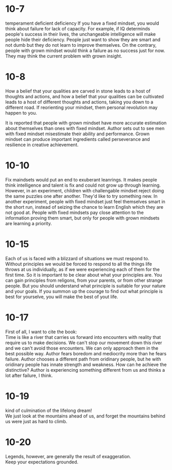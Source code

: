 # 10-7
temperament
deficient deficiency
If you have a fixed mindset, you would think about failure for lack of capacity. For example, if IQ determinds people's
success in their lives, the unchangeable intelligence will make people hide their deficiency. People just want to show
they are smart and not dumb but they do not learn to improve themselves. On the contrary, people with grown mindset would
think a failure as no success just for now. They may think the current problem with grown insight.

# 10-8

How a belief that your qualities are carved in stone leads to a host of thoughts and actions, and how a belief that
your qualities can be cultivated leads to a host of different thoughts and actions, taking you down
to a different road. If reorienting your mindset, them personal revolution may happen to you.

It is reported that people with grown mindset have more accurate estimation about themselves than ones with fixed
mindset. Author sets out to see men with fixed mindset misestimate their ability and performance. Grown mindset
can produce important ingredients called perseverance and resilience in creative achievement.

# 10-10

Fix maindsets would put an end to exuberant leanrings. It makes people think intelligence and talent is fix and could
not grow up through learning. However, in an experiment, children with challengable mindset reject doing the same puzzles
one after another. They'd like to try something new. In another experiment, people with fixed mindset just feel themselves
smart in the short run, instead of seizing the chance to learn English which they are not good at. People with fixed
mindsets pay close attention to the information proving them smart, but only for people with grown mindsets are learning
a priority.

# 10-15

Each of us is faced with a blizzard of situations we must respond to. Without principles we would be forced to
respond to all the things life throws at us individually, as if we were experiencing each of them for the first
time. So it is important to be clear about what your principles are. You can gain principles from religons, from
 your parents, or from other strange people. But you should understand what principle is suitable for your nature and your goals.
 If you summon up the courage to find out what principle is best for yourselve, you will make the best of yout life.

# 10-17

First of all, I want to cite the book:  
Time is like a river that carries us forward into encounters with reality that require us to make decisions. We can't stop our movement down this river and we can't avoid those encounters. We can only approach them in the best possible way. Author fears boredom and mediocrity more than he fears failure. Author chooses a different path from oridinary people, but he with oridinary people has innate strength and weakness. How can he achieve the distinctive? Author is experiencing something different from us and thinks a lot after failure, I think.

# 10-19
kind of culmination of the lifelong dream!  
We just look at the mountains ahead of us, and forget the mountains behind us were just as hard to climb.

# 10-20

Legends, however, are generally the result of exaggeration.  
Keep your expectations grounded. 
